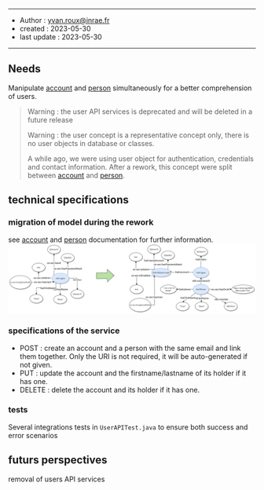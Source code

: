 ******
* Author : yvan.roux@inrae.fr
* created : 2023-05-30
* last update : 2023-05-30
******

## Needs

Manipulate [account](./account_API_service.md) and [person](./person_API_service.md) simultaneously for a better comprehension of users.

> Warning : the user API services is deprecated and will be deleted in a future release
> 
> Warning : the user concept is a representative concept only, there is no user objects in database or classes.
>
> A while ago, we were using user object for authentication, credentials and contact information.
After a rework, this concept were split between [account](./account_API_service.md) and [person](./person_API_service.md).


## technical specifications

### migration of model during the rework
see [account](./account_API_service.md) and [person](./person_API_service.md) documentation for further information.
![transition from user's model to account/person's model](img/migration_user_model.png)

### specifications of the service
- POST : create an account and a person with the same email and link them together. Only the URI is not required, it will be auto-generated if not given.
- PUT : update the account and the firstname/lastname of its holder if it has one.
- DELETE : delete the account and its holder if it has one.

### tests
Several integrations tests in `UserAPITest.java` to ensure both success and error scenarios


## futurs perspectives

removal of users API services